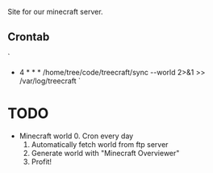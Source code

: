 
Site for our minecraft server.

Crontab
-------

`
* 4 * * * /home/tree/code/treecraft/sync --world 2>&1 >> /var/log/treecraft
`

TODO
====

* Minecraft world
    0. Cron every day
    1. Automatically fetch world from ftp server
    2. Generate world with "Minecraft Overviewer"
    3. Profit!

